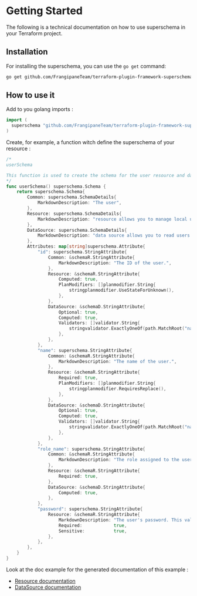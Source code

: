 # Getting Started
The following is a technical documentation on how to use superschema in your Terraform project.

## Installation

For installing the superschema, you can use the `go get` command:

```bash
go get github.com/FrangipaneTeam/terraform-plugin-framework-superschema@latest
```

## How to use it

Add to you golang imports :

```go
import (
  superschema "github.com/FrangipaneTeam/terraform-plugin-framework-superschema"
)
```
Create, for example, a function witch define the superschema of your resource :

```go
/*
userSchema

This function is used to create the schema for the user resource and datasource.
*/
func userSchema() superschema.Schema {
	return superschema.Schema{
		Common: superschema.SchemaDetails{
			MarkdownDescription: "The user",
		},
		Resource: superschema.SchemaDetails{
			MarkdownDescription: "resource allows you to manage local users in Cloud Avenue.",
		},
		DataSource: superschema.SchemaDetails{
			MarkdownDescription: "data source allows you to read users in Cloud Avenue.",
		},
		Attributes: map[string]superschema.Attribute{
			"id": superschema.StringAttribute{
				Common: &schemaR.StringAttribute{
					MarkdownDescription: "The ID of the user.",
				},
				Resource: &schemaR.StringAttribute{
					Computed: true,
					PlanModifiers: []planmodifier.String{
						stringplanmodifier.UseStateForUnknown(),
					},
				},
				DataSource: &schemaD.StringAttribute{
					Optional: true,
					Computed: true,
					Validators: []validator.String{
						stringvalidator.ExactlyOneOf(path.MatchRoot("name"), path.MatchRoot("id")),
					},
				},
			},
			"name": superschema.StringAttribute{
				Common: &schemaR.StringAttribute{
					MarkdownDescription: "The name of the user.",
				},
				Resource: &schemaR.StringAttribute{
					Required: true,
					PlanModifiers: []planmodifier.String{
						stringplanmodifier.RequiresReplace(),
					},
				},
				DataSource: &schemaD.StringAttribute{
					Optional: true,
					Computed: true,
					Validators: []validator.String{
						stringvalidator.ExactlyOneOf(path.MatchRoot("name"), path.MatchRoot("id")),
					},
				},
			},
			"role_name": superschema.StringAttribute{
				Common: &schemaR.StringAttribute{
					MarkdownDescription: "The role assigned to the user.",
				},
				Resource: &schemaR.StringAttribute{
					Required: true,
				},
				DataSource: &schemaD.StringAttribute{
					Computed: true,
				},
			},
			"password": superschema.StringAttribute{
				Resource: &schemaR.StringAttribute{
					MarkdownDescription: "The user's password. This value is never returned on read.",
					Required:            true,
					Sensitive:           true,
				},
			},
		},
	}
}
```

Look at the doc example for the generated documentation of this example :

* [Resource documentation](resource_example.md)
* [DataSource documentation](datasource_example.md)
